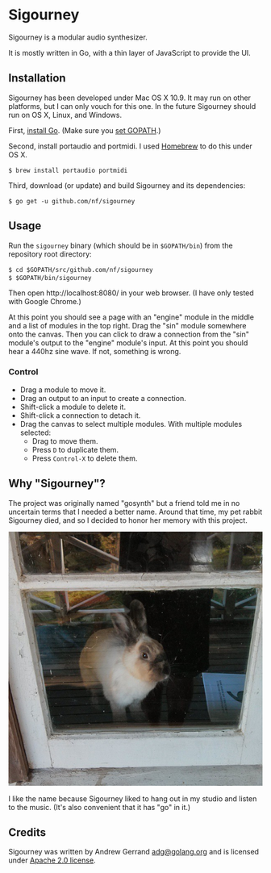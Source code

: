 # Sigourney

Sigourney is a modular audio synthesizer.

It is mostly written in Go, with a thin layer of JavaScript to provide the UI.


## Installation

Sigourney has been developed under Mac OS X 10.9.
It may run on other platforms, but I can only vouch for this one.
In the future Sigourney should run on OS X, Linux, and Windows.

First, [install Go](http://golang.org/doc/install).
(Make sure you [set GOPATH](http://golang.org/doc/code.html).)

Second, install portaudio and portmidi.
I used [Homebrew](http://brew.sh/) to do this under OS X.

	$ brew install portaudio portmidi

Third, download (or update) and build Sigourney and its dependencies:

	$ go get -u github.com/nf/sigourney


## Usage

Run the `sigourney` binary (which should be in `$GOPATH/bin`) from the
repository root directory:

	$ cd $GOPATH/src/github.com/nf/sigourney
	$ $GOPATH/bin/sigourney

Then open http://localhost:8080/ in your web browser.
(I have only tested with Google Chrome.)

At this point you should see a page with an "engine" module in the middle
and a list of modules in the top right. Drag the "sin" module somewhere onto
the canvas. Then you can click to draw a connection from the "sin" module's
output to the "engine" module's input. At this point you should hear a 440hz
sine wave. If not, something is wrong.

### Control

* Drag a module to move it.
* Drag an output to an input to create a connection.
* Shift-click a module to delete it.
* Shift-click a connection to detach it.
* Drag the canvas to select multiple modules. With multiple modules selected:
  * Drag to move them.
  * Press `D` to duplicate them.
  * Press `Control-X` to delete them.


## Why "Sigourney"?

The project was originally named "gosynth" but a friend told me in no uncertain
terms that I needed a better name. Around that time, my pet rabbit Sigourney
died, and so I decided to honor her memory with this project.

![Sigourney, the rabbit](sigourney.jpg)

I like the name because Sigourney liked to hang out in my studio and listen to
the music. (It's also convenient that it has "go" in it.)


## Credits

Sigourney was written by Andrew Gerrand <adg@golang.org> and is licensed under [Apache 2.0 license](LICENSE).

